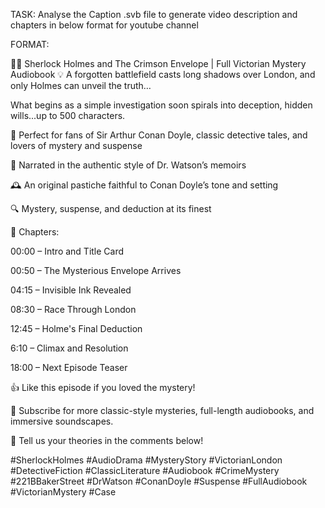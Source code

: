 TASK: Analyse the Caption .svb file to generate video description and chapters in below format for youtube channel



FORMAT:

🕵️‍♂️ Sherlock Holmes and The Crimson Envelope | Full Victorian Mystery Audiobook
💡 A forgotten battlefield casts long shadows over London, and only Holmes can unveil the truth…

What begins as a simple investigation soon spirals into deception, hidden wills...up to 500 characters.



📖 Perfect for fans of Sir Arthur Conan Doyle, classic detective tales, and lovers of mystery and suspense

📢 Narrated in the authentic style of Dr. Watson’s memoirs

🕰️ An original pastiche faithful to Conan Doyle’s tone and setting

🔍 Mystery, suspense, and deduction at its finest



📜 Chapters:

00:00 – Intro and Title Card

00:50 – The Mysterious Envelope Arrives

04:15 – Invisible Ink Revealed

08:30 – Race Through London

12:45 – Holme's Final Deduction

6:10 – Climax and Resolution

18:00 – Next Episode Teaser



👍 Like this episode if you loved the mystery!

🔔 Subscribe for more classic-style mysteries, full-length audiobooks, and immersive soundscapes.

💬 Tell us your theories in the comments below!



\#SherlockHolmes #AudioDrama #MysteryStory #VictorianLondon #DetectiveFiction #ClassicLiterature #Audiobook #CrimeMystery #221BBakerStreet #DrWatson #ConanDoyle #Suspense #FullAudiobook #VictorianMystery #Case

